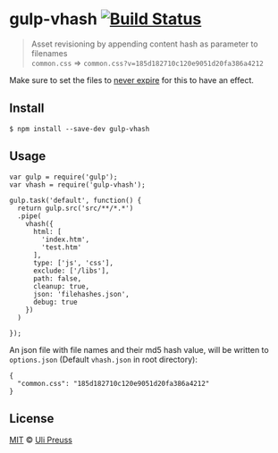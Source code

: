 # gulp-vhash [![Build Status](https://travis-ci.org/up/gulp-vhash.svg?branch=master)](https://travis-ci.org/up/gulp-vhash)

> Asset revisioning by appending content hash as parameter to filenames 		
`common.css` => `common.css?v=185d182710c120e9051d20fa386a4212`

Make sure to set the files to [never expire](http://developer.yahoo.com/performance/rules.html#expires) for this to have an effect.


## Install

```
$ npm install --save-dev gulp-vhash
```


## Usage

```
var gulp = require('gulp');
var vhash = require('gulp-vhash');

gulp.task('default', function() {
  return gulp.src('src/**/*.*')
  .pipe(
    vhash({ 
      html: [
        'index.htm', 
        'test.htm'
      ],
      type: ['js', 'css'],
      exclude: ['/libs'],
      path: false,
      cleanup: true,
      json: 'filehashes.json',
      debug: true
    })
  )
  
});
```

An json file with file names and their md5 hash value, will be written to `options.json` (Default `vhash.json` in root directory):

```
{
  "common.css": "185d182710c120e9051d20fa386a4212"
}
```


## License

[MIT](http://opensource.org/licenses/MIT) © [Uli Preuss](http://ulipreuss.eu)
